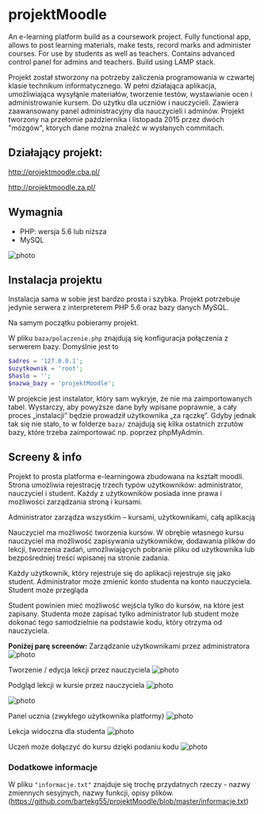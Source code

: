 # projektMoodle
An e-learning platform build as a coursework project. Fully functional app, allows to post
learning materials, make tests, record marks and administer courses. For use by students
as well as teachers. Contains advanced control panel for admins and teachers. Build
using LAMP stack.


Projekt został stworzony na potrzeby zaliczenia programowania w czwartej klasie technikum informatycznego. W pełni działająca aplikacja, umożliwiająca wysyłąnie materiałów, tworzenie testów, wystawianie ocen i administrowanie kursem. Do użytku dla uczniów i nauczycieli. Zawiera zaawansowany panel administracyjny dla nauczycieli i adminów. Projekt tworzony na przełomie października i listopada 2015 przez dwóch "mózgów", których dane można znaleźć w wysłanych commitach. 


## Działający projekt:
http://projektmoodle.cba.pl/ 

http://projektmoodle.za.pl/

## Wymagnia
- PHP: wersja 5.6 lub niższa
- MySQL

![photo](https://raw.githubusercontent.com/bartoszgajda55/projektMoodle/master/photos_to_readme/1.png)

## Instalacja projektu
Instalacja sama w sobie jest bardzo prosta i szybka. Projekt potrzebuje jedynie serwera z interpreterem PHP 5.6 oraz bazy danych MySQL.

Na samym początku pobieramy projekt.

W pliku `baza/polaczenie.php` znajdują się konfiguracja połączenia z serwerem bazy. Domyślnie jest to
```php
$adres = '127.0.0.1';
$uzytkownik = 'root';
$haslo = '';
$nazwa_bazy = 'projektMoodle';
```

W projekcie jest instalator, który sam wykryje, że nie ma zaimportowanych tabel. Wystarczy, aby powyższe dane były wpisane poprawnie, a cały proces „instalacji” będzie prowadził użytkownika „za rączkę”. Gdyby jednak tak się nie stało, to w folderze `baza/` znajdują się kilka ostatnich zrzutów bazy, które trzeba zaimportować np. poprzez phpMyAdmin.


## Screeny & info
Projekt to prosta platforma e-learningowa zbudowana na kształt moodli. Strona umożliwia rejestrację trzech typów użytkowników: administrator, nauczyciel i student. Każdy z użytkowników posiada inne prawa i możliwości zarządzania stroną i kursami.

Administrator zarządza wszystkim – kursami, użytkownikami, całą aplikacją

Nauczyciel ma możliwość tworzenia kursów. W obrębie własnego kursu nauczyciel ma możliwość zapisywania użytkowników, dodawania plików do lekcji, tworzenia zadań, umożliwiających pobranie pliku od użytkownika lub bezpośredniej treści wpisanej na stronie zadania.

Każdy użytkownik, który rejestruje się do aplikacji rejestruje się jako student. Administrator może zmienić konto studenta na konto nauczyciela. Student może przegląda

 Student powinien mieć możliwość wejścia tylko do kursów, na które jest zapisany. Studenta może zapisać tylko administrator lub student może dokonać tego samodzielnie na podstawie kodu, który otrzyma od nauczyciela.    

**Poniżej parę screenów:**
Zarządzanie użytkownikami przez administratora
![photo](https://raw.githubusercontent.com/bartoszgajda55/projektMoodle/master/photos_to_readme/2.png)

Tworzenie / edycja lekcji przez nauczyciela
![photo](https://raw.githubusercontent.com/bartoszgajda55/projektMoodle/master/photos_to_readme/3.png)

Podgląd lekcji w kursie przez nauczyciela
![photo](https://raw.githubusercontent.com/bartoszgajda55/projektMoodle/master/photos_to_readme/4.png)


![photo](https://raw.githubusercontent.com/bartoszgajda55/projektMoodle/master/photos_to_readme/5.png)

Panel ucznia (zwykłego użytkownika platformy)
![photo](https://raw.githubusercontent.com/bartoszgajda55/projektMoodle/master/photos_to_readme/6.png)

Lekcja widoczna dla studenta
![photo](https://raw.githubusercontent.com/bartoszgajda55/projektMoodle/master/photos_to_readme/7.png)

Uczeń może dołączyć do kursu dzięki podaniu kodu
![photo](https://raw.githubusercontent.com/bartoszgajda55/projektMoodle/master/photos_to_readme/8.png)


### Dodatkowe informacje
W pliku `"informacje.txt"` znajduje się trochę przydatnych rzeczy - nazwy zmiennych sesyjnych, nazwy funkcji, opisy plików. (https://github.com/bartekg55/projektMoodle/blob/master/informacje.txt)


